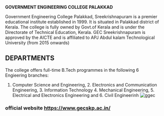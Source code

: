 **GOVERNMENT ENGINEERING COLLEGE PALAKKAD**


Government Engineering College Palakkad, Sreekrishnapuram is a premier educational institute established in 1999. It is situated in Palakkad district of Kerala. The college is fully owned by Govt.of Kerala and is under the Directorate of Technical Education, Kerala. GEC Sreekrishnapuram is approved by the AICTE and is affiliated to APJ Abdul kalam Technological University (from 2015 onwards)
## DEPARTMENTS
The college offers full-time B.Tech programmes in the following 6 Engieering branches:
1. Computer Science and Engineering, 2. Electronics and Communication Engineering, 3. Information Technology 4. Mechanical Engineering, 5. Electrical and Electronics Engineering and 6. Civil Engineerinh
![ggec](https://github.com/user-attachments/assets/1bc0c553-697a-440c-bc4d-691164269d7f)

### official website   https://www.gecskp.ac.in/
